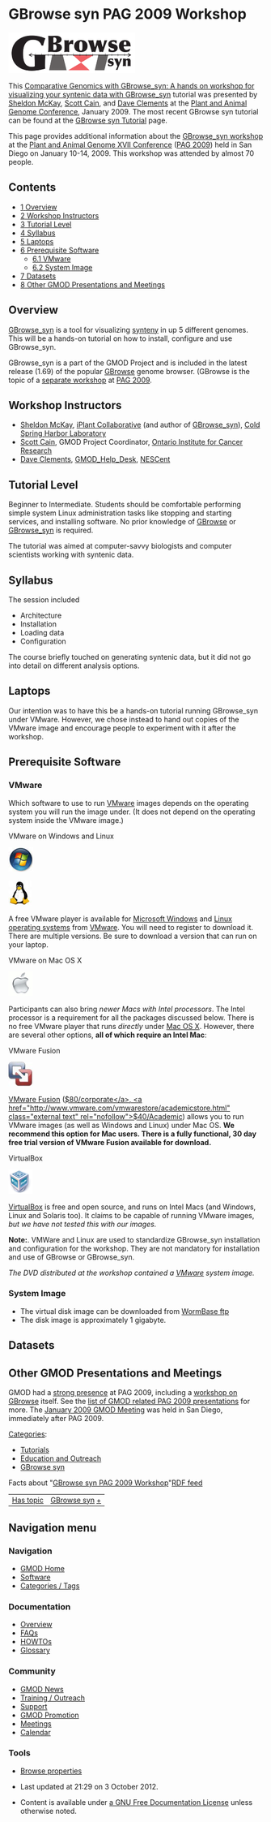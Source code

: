 



<span id="top"></span>




# <span dir="auto">GBrowse syn PAG 2009 Workshop</span>









  


<img
src="https://raw.githubusercontent.com/GMOD/gmod.github.io/main/mediawiki/images/thumb/4/44/GBrowse_syn_logo.png/250px-GBrowse_syn_logo.png"
srcset="https://raw.githubusercontent.com/GMOD/gmod.github.io/main/mediawiki/images/thumb/4/44/GBrowse_syn_logo.png/375px-GBrowse_syn_logo.png 1.5x, https://raw.githubusercontent.com/GMOD/gmod.github.io/main/mediawiki/images/thumb/4/44/GBrowse_syn_logo.png/500px-GBrowse_syn_logo.png 2x"
width="250" height="80" alt="GBrowse syn" />


This [Comparative Genomics with GBrowse_syn: A hands on workshop for
visualizing your syntenic data with
GBrowse_syn](GBrowse_syn.1 "GBrowse syn") tutorial was presented by
[Sheldon McKay](User%253AMckays "User%253AMckays"), [Scott
Cain](User%253AScott "User%253AScott"), and [Dave
Clements](User%253AClements "User%253AClements") at the
<a href="http://www.intl-pag.org/" class="external text"
rel="nofollow">Plant and Animal Genome Conference</a>, January 2009. The
most recent GBrowse syn tutorial can be found at the
<a href="GBrowse_syn_Tutorial" class="mw-redirect"
title="GBrowse syn Tutorial">GBrowse syn Tutorial</a> page.

  
This page provides additional information about the
<a href="http://www.intl-pag.org/17/17-gbrowse2.html"
class="external text" rel="nofollow">GBrowse_syn workshop</a> at the
<a href="http://www.intl-pag.org/" class="external text"
rel="nofollow">Plant and Animal Genome XVII Conference</a> ([PAG
2009](PAG_2009 "PAG 2009")) held in San Diego on January 10-14, 2009.
This workshop was attended by almost 70 people.


## Contents



- [<span class="tocnumber">1</span>
  <span class="toctext">Overview</span>](#Overview)
- [<span class="tocnumber">2</span> <span class="toctext">Workshop
  Instructors</span>](#Workshop_Instructors)
- [<span class="tocnumber">3</span> <span class="toctext">Tutorial
  Level</span>](#Tutorial_Level)
- [<span class="tocnumber">4</span>
  <span class="toctext">Syllabus</span>](#Syllabus)
- [<span class="tocnumber">5</span>
  <span class="toctext">Laptops</span>](#Laptops)
- [<span class="tocnumber">6</span> <span class="toctext">Prerequisite
  Software</span>](#Prerequisite_Software)
  - [<span class="tocnumber">6.1</span>
    <span class="toctext">VMware</span>](#VMware)
  - [<span class="tocnumber">6.2</span> <span class="toctext">System
    Image</span>](#System_Image)
- [<span class="tocnumber">7</span>
  <span class="toctext">Datasets</span>](#Datasets)
- [<span class="tocnumber">8</span> <span class="toctext">Other GMOD
  Presentations and
  Meetings</span>](#Other_GMOD_Presentations_and_Meetings)



## <span id="Overview" class="mw-headline">Overview</span>

[GBrowse_syn](GBrowse_syn.1 "GBrowse syn") is a tool for visualizing
<a href="Synteny" class="mw-redirect" title="Synteny">synteny</a> in up
5 different genomes. This will be a hands-on tutorial on how to install,
configure and use GBrowse_syn.

GBrowse_syn is a part of the GMOD Project and is included in the latest
release (1.69) of the popular [GBrowse](GBrowse.1 "GBrowse") genome
browser. (GBrowse is the topic of a [separate
workshop](GBrowse_PAG_2009_Workshop "GBrowse PAG 2009 Workshop") at [PAG
2009](PAG_2009 "PAG 2009").

## <span id="Workshop_Instructors" class="mw-headline">Workshop Instructors</span>

- [Sheldon McKay](User%253AMckays "User%253AMckays"),
  <a href="http://www.iplantcollaborative.org/" class="external text"
  rel="nofollow">iPlant Collaborative</a> (and author of
  [GBrowse_syn](GBrowse_syn.1 "GBrowse syn")),
  <a href="http://www.cshl.edu/" class="external text" rel="nofollow">Cold
  Spring Harbor Laboratory</a>
- [Scott Cain](User%253AScott "User%253AScott"), GMOD Project Coordinator,
  <a href="http://www.oicr.on.ca/" class="external text"
  rel="nofollow">Ontario Institute for Cancer Research</a>
- [Dave Clements](User%253AClements "User%253AClements"),
  [GMOD_Help_Desk](GMOD_Help_Desk "GMOD Help Desk"),
  <a href="http://www.nescent.org" class="external text"
  rel="nofollow">NESCent</a>

## <span id="Tutorial_Level" class="mw-headline">Tutorial Level</span>

Beginner to Intermediate. Students should be comfortable performing
simple system Linux administration tasks like stopping and starting
services, and installing software. No prior knowledge of
[GBrowse](GBrowse.1 "GBrowse") or
[GBrowse_syn](GBrowse_syn.1 "GBrowse syn") is required.

The tutorial was aimed at computer-savvy biologists and computer
scientists working with syntenic data.

## <span id="Syllabus" class="mw-headline">Syllabus</span>

The session included

- Architecture
- Installation
- Loading data
- Configuration

The course briefly touched on generating syntenic data, but it did not
go into detail on different analysis options.

## <span id="Laptops" class="mw-headline">Laptops</span>

Our intention was to have this be a hands-on tutorial running
GBrowse_syn under VMware. However, we chose instead to hand out copies
of the VMware image and encourage people to experiment with it after the
workshop.

## <span id="Prerequisite_Software" class="mw-headline">Prerequisite Software</span>

### <span id="VMware" class="mw-headline">VMware</span>

Which software to use to run [VMware](VMware_HOWTO "VMware HOWTO")
images depends on the operating system you will run the image under. (It
does not depend on the operating system inside the VMware image.)

VMware on Windows and Linux



<a href="http://www.microsoft.com/" rel="nofollow" title="Windoze"><img
src="https://raw.githubusercontent.com/GMOD/gmod.github.io/main/mediawiki/images/a/a5/WindowsLogoSmall.jpg" width="49"
height="48" alt="Windoze" /></a>


<img
src="https://raw.githubusercontent.com/GMOD/gmod.github.io/main/mediawiki/images/b/b1/LinuxLogoSmall.jpg" width="45" height="50"
alt="Linux" />



A free VMware player is available for [Microsoft
Windows](Category%253AWindows "Category%253AWindows") and
[Linux](Category%253ALinux "Category%253ALinux") [operating
systems](Glossary#Operating_System "Glossary") from
<a href="http://vmware.com/products/player/" class="external text"
rel="nofollow">VMware</a>. You will need to register to download it.
There are multiple versions. Be sure to download a version that can run
on your laptop.

  

VMware on Mac OS X



<a href="http://www.apple.com/macosx/" rel="nofollow" title="Apple"><img
src="https://raw.githubusercontent.com/GMOD/gmod.github.io/main/mediawiki/images/8/82/AppleSmall.gif" width="48" height="48"
alt="Apple" /></a>



Participants can also bring *newer Macs with Intel processors*. The
Intel processor is a requirement for all the packages discussed below.
There is no free VMware player that runs *directly* under [Mac OS
X](Category%253AMac_OS_X "Category%253AMac OS X"). However, there are several
other options, **all of which require an Intel Mac**:

  

VMware Fusion



<a href="http://www.vmware.com/products/fusion/" rel="nofollow"
title="Fusion"><img src="https://raw.githubusercontent.com/GMOD/gmod.github.io/main/mediawiki/images/0/02/VMWareFusionsLogo.jpg"
width="48" height="48" alt="Fusion" /></a>



<a href="http://www.vmware.com/products/fusion/" class="external text"
rel="nofollow">VMware Fusion</a>
(<a href="http://www.vmware.com/a/buylink/10" class="external text"
rel="nofollow">$80/corporate</a>,
<a href="http://www.vmware.com/vmwarestore/academicstore.html"
class="external text" rel="nofollow">$40/Academic</a>) allows you to run
VMware images (as well as Windows and Linux) under Mac OS. **We
recommend this option for Mac users. There is a fully functional, 30 day
free trial version of VMware Fusion available for download.**

  

VirtualBox



<img
src="https://raw.githubusercontent.com/GMOD/gmod.github.io/main/mediawiki/images/f/fa/VirtualBox-logo.png" width="48"
height="48" alt="VirtualBox" />



<a href="http://www.virtualbox.org/wiki/Downloads" class="external text"
rel="nofollow">VirtualBox</a> is free and open source, and runs on Intel
Macs (and Windows, Linux and Solaris too). It claims to be capable of
running VMware images, *but we have not tested this with our images.*

**Note:**. VMWare and Linux are used to standardize GBrowse_syn
installation and configuration for the workshop. They are not mandatory
for installation and use of GBrowse or GBrowse_syn.

*The DVD distributed at the workshop contained a
<a href="http://www.vmware.com" class="external text"
rel="nofollow">VMware</a> system image.*

### <span id="System_Image" class="mw-headline">System Image</span>

- The virtual disk image can be downloaded from
  <a href="ftp://ftp.wormbase.org/pub/gmod" class="external text"
  rel="nofollow">WormBase ftp</a>
- The disk image is approximately 1 gigabyte.

## <span id="Datasets" class="mw-headline">Datasets</span>

## <span id="Other_GMOD_Presentations_and_Meetings" class="mw-headline">Other GMOD Presentations and Meetings</span>

GMOD had a [strong presence](PAG_2009 "PAG 2009") at PAG 2009, including
a [workshop on
GBrowse](GBrowse_PAG_2009_Workshop "GBrowse PAG 2009 Workshop") itself.
See the [list of GMOD related PAG 2009
presentations](PAG_2009 "PAG 2009") for more. The [January 2009 GMOD
Meeting](January_2009_GMOD_Meeting "January 2009 GMOD Meeting") was held
in San Diego, immediately after PAG 2009.




[Categories](Special%253ACategories "Special%253ACategories"):

- [Tutorials](Category%253ATutorials "Category%253ATutorials")
- [Education and
  Outreach](Category%253AEducation_and_Outreach "Category%253AEducation and Outreach")
- [GBrowse syn](Category%253AGBrowse_syn "Category%253AGBrowse syn")



<span class="smwfactboxhead">Facts about
"<span class="swmfactboxheadbrowse">[GBrowse syn PAG 2009
Workshop](Special%253ABrowse/GBrowse-20syn-20PAG-202009-20Workshop "Special%253ABrowse/GBrowse-20syn-20PAG-202009-20Workshop")</span>"</span><span class="smwrdflink"><span class="rdflink">[RDF
feed](http://gmod.org/wiki/Special:ExportRDF/GBrowse_syn_PAG_2009_Workshop "Special:ExportRDF/GBrowse syn PAG 2009 Workshop")</span></span>

|  |  |
|----|----|
| [Has topic](Property%253AHas_topic "Property:Has topic") | [GBrowse syn](GBrowse_syn.1 "GBrowse syn") <span class="smwsearch">[+](Special%253ASearchByProperty/Has-20topic/GBrowse-20syn "Special%253ASearchByProperty/Has-20topic/GBrowse-20syn")</span> |






## Navigation menu









### Navigation



- <span id="n-GMOD-Home">[GMOD Home](Main_Page)</span>
- <span id="n-Software">[Software](GMOD_Components)</span>
- <span id="n-Categories-.2F-Tags">[Categories /
  Tags](Categories)</span>




### Documentation



- <span id="n-Overview">[Overview](Overview)</span>
- <span id="n-FAQs">[FAQs](Category%253AFAQ)</span>
- <span id="n-HOWTOs">[HOWTOs](Category%253AHOWTO)</span>
- <span id="n-Glossary">[Glossary](Glossary)</span>




### Community



- <span id="n-GMOD-News">[GMOD News](GMOD_News)</span>
- <span id="n-Training-.2F-Outreach">[Training /
  Outreach](Training_and_Outreach)</span>
- <span id="n-Support">[Support](Support)</span>
- <span id="n-GMOD-Promotion">[GMOD Promotion](GMOD_Promotion)</span>
- <span id="n-Meetings">[Meetings](Meetings)</span>
- <span id="n-Calendar">[Calendar](Calendar)</span>




### Tools

- <span id="t-smwbrowselink"><a href="Special%253ABrowse/GBrowse_syn_PAG_2009_Workshop"
  rel="smw-browse">Browse properties</a></span>



- <span id="footer-info-lastmod">Last updated at 21:29 on 3 October
  2012.</span>
<!-- - <span id="footer-info-viewcount">122,045 page views.</span> -->
- <span id="footer-info-copyright">Content is available under
  <a href="http://www.gnu.org/licenses/fdl-1.3.html" class="external"
  rel="nofollow">a GNU Free Documentation License</a> unless otherwise
  noted.</span>

<!-- -->



<!-- -->




